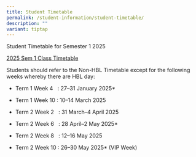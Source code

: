 ```yaml
---
title: Student Timetable
permalink: /student-information/student-timetable/
description: ""
variant: tiptap
---
```

<p>Student Timetable for Semester 1 2025</p>
<p><a href="/files/2025_Sem_1_Class_Timetable_Final_v3.pdf" rel="noopener nofollow" target="_blank">2025 Sem 1 Class Timetable</a>
</p>
<p></p>
<p>Students should refer to the Non-HBL Timetable except for the following
weeks whereby there are HBL day:</p>
<ul data-tight="true" class="tight">
<li>
<p>Term 1 Week 4&nbsp;&nbsp; : 27–31 January 2025*</p>
</li>
<li>
<p>Term 1 Week 10 : 10–14 March 2025</p>
</li>
<li>
<p>Term 2 Week 2&nbsp;&nbsp; : 31 March–4 April 2025</p>
</li>
<li>
<p>Term 2 Week 6&nbsp;&nbsp; : 28 April–2 May 2025*</p>
</li>
<li>
<p>Term 2 Week 8&nbsp;&nbsp; : 12–16 May 2025</p>
</li>
<li>
<p>Term 2 Week 10 : 26–30 May 2025* (VIP Week)</p>
</li>
</ul>
<p></p>
<p></p>
<p></p>